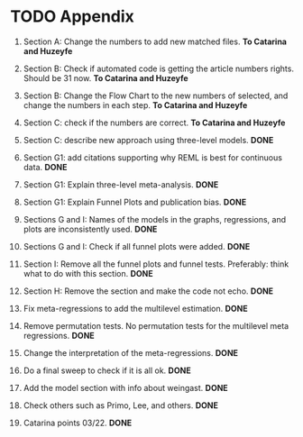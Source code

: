# TODO Appendix

1. Section A: Change the numbers to add new matched files. **To Catarina and Huzeyfe**

2. Section B: Check if automated code is getting the article numbers rights. Should be 31 now. **To Catarina and Huzeyfe**

3. Section B: Change the Flow Chart to the new numbers of selected, and change the numbers in each step. **To Catarina and Huzeyfe**

4. Section C: check if the numbers are correct. **To Catarina and Huzeyfe**

5. Section C: describe new approach using three-level models. **DONE**

6. Section G1: add citations supporting why REML is best for continuous data. **DONE**

7. Section G1: Explain three-level meta-analysis. **DONE**

8. Section G1: Explain Funnel Plots and publication bias. **DONE**

9. Sections G and I: Names of the models in the graphs, regressions, and plots are inconsistently used. **DONE**

10. Sections G and I: Check if all funnel plots were added. **DONE**

11. Section I: Remove all the funnel plots and funnel tests. Preferably: think what to do with this section. **DONE**

12. Section H: Remove the section and make the code not echo. **DONE**

13. Fix meta-regressions to add the multilevel estimation. **DONE**

14. Remove permutation tests. No permutation tests for the multilevel meta regressions. **DONE**

15. Change the interpretation of the meta-regressions. **DONE**

16. Do a final sweep to check if it is all ok. **DONE**

17. Add the model section with info about weingast. **DONE**

18. Check others such as Primo, Lee, and others. **DONE**

19. Catarina points 03/22. **DONE**